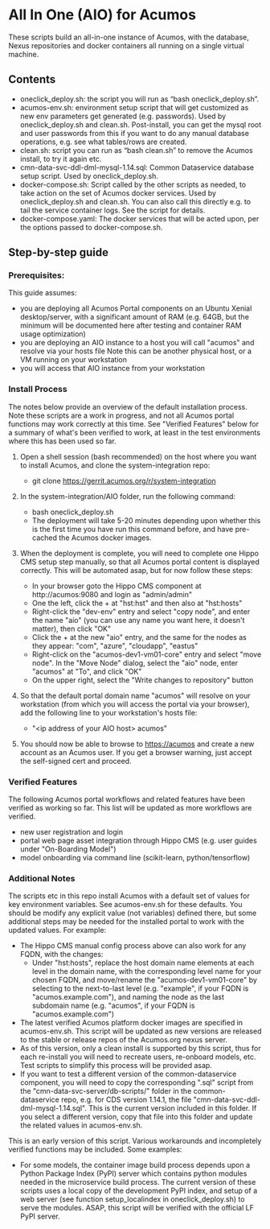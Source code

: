 <!---
.. ===============LICENSE_START=======================================================
.. Acumos CC-BY-4.0
.. ===================================================================================
.. Copyright (C) 2018 AT&T Intellectual Property & Tech Mahindra. All rights reserved.
.. ===================================================================================
.. This Acumos documentation file is distributed by AT&T and Tech Mahindra
.. under the Creative Commons Attribution 4.0 International License (the "License");
.. you may not use this file except in compliance with the License.
.. You may obtain a copy of the License at
..
..      http://creativecommons.org/licenses/by/4.0
..
.. This file is distributed on an "AS IS" BASIS,
.. WITHOUT WARRANTIES OR CONDITIONS OF ANY KIND, either express or implied.
.. See the License for the specific language governing permissions and
.. limitations under the License.
.. ===============LICENSE_END=========================================================
-->

# All In One (AIO) for Acumos

These scripts build an all-in-one instance of Acumos, with the database,
Nexus repositories and docker containers all running on a single virtual machine.

## Contents

* oneclick_deploy.sh: the script you will run as “bash oneclick_deploy.sh”.
* acumos-env.sh: environment setup script that will get customized as new env parameters get generated (e.g. passwords). Used by oneclick_deploy.sh and clean.sh. Post-install, you can get the mysql root and user passwords from this if you want to do any manual database operations, e.g. see what tables/rows are created.
* clean.sh: script you can run as “bash clean.sh” to remove the Acumos install, to try it again etc.
* cmn-data-svc-ddl-dml-mysql-1.14.sql: Common Dataservice database setup script. Used by oneclick_deploy.sh.
* docker-compose.sh: Script called by the other scripts as needed, to take action on the set of Acumos docker services. Used by oneclick_deploy.sh and clean.sh. You can also call this directly e.g. to tail the service container logs. See the script for details.
* docker-compose.yaml: The docker services that will be acted upon, per the options passed to docker-compose.sh.

## Step-by-step guide

### Prerequisites:
This guide assumes:

* you are deploying all Acumos Portal components on an Ubuntu Xenial desktop/server, with a significant amount of RAM (e.g. 64GB, but the minimum will be documented here after testing and container RAM usage optimization)
* you are deploying an AIO instance to a host you will call "acumos" and resolve via your hosts file
Note this can be another physical host, or a VM running on your workstation
* you will access that AIO instance from your workstation

### Install Process

The notes below provide an overview of the default installation process. Note these scripts are a work in progress, and not all Acumos portal functions may work correctly at this time. See "Verified Features" below for a summary of what's been verified to work, at least in the test environments where this has been used so far.

1. Open a shell session (bash recommended) on the host where you want to install Acumos, and clone the system-integration repo:
   * git clone https://gerrit.acumos.org/r/system-integration

1. In the system-integration/AIO folder, run the following command:
   * bash oneclick_deploy.sh
   * The deployment will take 5-20 minutes depending upon whether this is the first time you have run this command before, and have pre-cached the Acumos docker images.

1. When the deployment is complete, you will need to complete one Hippo CMS setup step manually, so that all Acumos portal content is displayed correctly. This will be automated asap, but for now follow these steps:
   * In your browser goto the Hippo CMS component at http://acumos:9080 and login as "admin/admin"
   * One the left, click the + at "hst:hst" and then also at "hst:hosts"
   * Right-click the "dev-env" entry and select "copy node", and enter the name "aio" (you can use any name you want here, it doesn't matter), then click "OK"
   * Click the + at the new "aio" entry, and the same for the nodes as they appear: "com", "azure", "cloudapp", "eastus"
   * Right-click on the "acumos-dev1-vm01-core" entry and select "move node". In the "Move Node" dialog, select the "aio" node, enter "acumos" at "To", and click "OK"
   * On the upper right, select the "Write changes to repository" button

1. So that the default portal domain name "acumos" will resolve on your workstation (from which you will access the portal via your browser), add the following line to your workstation's hosts file:
   * "\<ip address of your AIO host\> acumos"

1. You should now be able to browse to [https://acumos](https://acumos) and create a new account as an Acumos user. If you get a browser warning, just accept the self-signed cert and proceed.

### Verified Features

The following Acumos portal workflows and related features have been verified as working so far. This list will be updated as more workflows are verified.
* new user registration and login
* portal web page asset integration through Hippo CMS (e.g. user guides under "On-Boarding Model")
* model onboarding via command line (scikit-learn, python/tensorflow)

### Additional Notes

The scripts etc in this repo install Acumos with a default set of values for key environment variables. See acumos-env.sh for these defaults. You should be modify any explicit value (not variables) defined there, but some additional steps may be needed for the installed portal to work with the updated values. For example:
* The Hippo CMS manual config process above can also work for any FQDN, with the changes:
  * Under "hst:hosts", replace the host domain name elements at each level in the domain name, with the corresponding level name for your chosen FQDN, and move/rename the "acumos-dev1-vm01-core" by selecting to the next-to-last level (e.g. "example", if your FQDN is "acumos.example.com"), and naming the node as the last subdomain name (e.g. "acumos", if your FQDN is "acumos.example.com")
* The latest verified Acumos platform docker images are specified in acumos-env.sh. This script will be updated as new versions are released to the stable or release repos of the Acumos.org nexus server.
* As of this version, only a clean install is supported by this script, thus for each re-install you will need to recreate users, re-onboard models, etc. Test scripts to simplify this process will be provided asap.
* If you want to test a different version of the common-dataservice component, you will need to copy the corresponding ".sql" script from the "cmn-data-svc-server/db-scripts/" folder in the common-dataservice repo, e.g. for CDS version 1.14.1, the file "cmn-data-svc-ddl-dml-mysql-1.14.sql". This is the current version included in this folder. If you select a different version, copy that file into this folder and update the related values in acumos-env.sh.

This is an early version of this script. Various workarounds and incompletely verified functions may be included. Some examples:
* For some models, the container image build process depends upon a Python Package Index (PyPI) server which contains python modules needed in the microservice build process. The current version of these scripts uses a local copy of the development PyPI index, and setup of a web server (see function setup_localindex in oneclick_deploy.sh) to serve the modules. ASAP, this script will be verified with the official LF PyPI server. 
